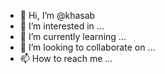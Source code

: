 - 👋 Hi, I’m @khasab
- 👀 I’m interested in ...
- 🌱 I’m currently learning ...
- 💞️ I’m looking to collaborate on ...
- 📫 How to reach me ...

<!---
khas/khas is a ✨ special ✨ repository because its `README.md` (this file) appears on your GitHub profile.
You can click the Preview link to take a look at your changes.
--->
